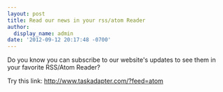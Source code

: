 ```yaml
---
layout: post
title: Read our news in your rss/atom Reader
author:
  display_name: admin
date: '2012-09-12 20:17:48 -0700'
---
```

<p>Do you know you can subscribe to our website's updates to see them in your favorite RSS/Atom Reader?</p>
<p>Try this link: <a href="/?feed=atom">http://www.taskadapter.com/?feed=atom</a></p>

